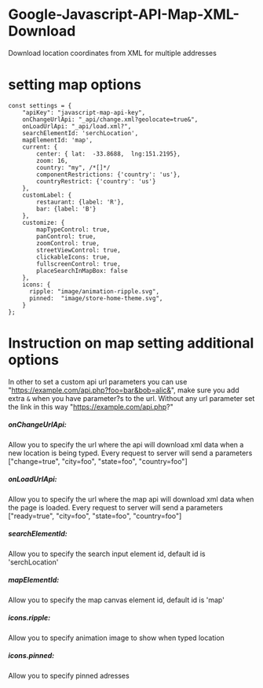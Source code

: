 # Google-Javascript-API-Map-XML-Download
Download location coordinates from XML for multiple addresses 


# setting map options
	const settings = {
		"apiKey": "javascript-map-api-key",
		onChangeUrlApi: "_api/change.xml?geolocate=true&",
		onLoadUrlApi: "_api/load.xml?",
		searchElementId: 'serchLocation',
		mapElementId: 'map',
		current: {
			center: { lat:  -33.8688,  lng:151.2195},
			zoom: 16, 
			country: "my", /*[]*/
			componentRestrictions: {'country': 'us'},
			countryRestrict: {'country': 'us'}
		},
		customLabel: {
			restaurant: {label: 'R'},
			bar: {label: 'B'}
		},
		customize: {
			mapTypeControl: true,
			panControl: true,
			zoomControl: true,
			streetViewControl: true,
			clickableIcons: true,
			fullscreenControl: true,
			placeSearchInMapBox: false
		},
		icons: {
		  ripple: "image/animation-ripple.svg",
		  pinned:  "image/store-home-theme.svg",
		}
	};

# Instruction on map setting additional options

In other to set a custom api url parameters you can use "https://example.com/api.php?foo=bar&bob=alic&", make sure you add extra `&` when you have parameter?s to the url. Without any url parameter set the link in this way "https://example.com/api.php?"

##### onChangeUrlApi: 
Allow you to specify the url where the api will download xml data when a new location is being typed.
Every request to server will send a parameters ["change=true", "city=foo", "state=foo", "country=foo"]
##### onLoadUrlApi:
Allow you to specify the url where the map api will download xml data when the page is loaded.
Every request to server will send a parameters ["ready=true", "city=foo", "state=foo", "country=foo"]
##### searchElementId:
Allow you to specify the search input element id, default id is 'serchLocation'
##### mapElementId:
Allow you to specify the map canvas element id, default id is 'map'
##### icons.ripple:
Allow you to specify animation image to show when typed location
##### icons.pinned:
Allow you to specify pinned adresses

